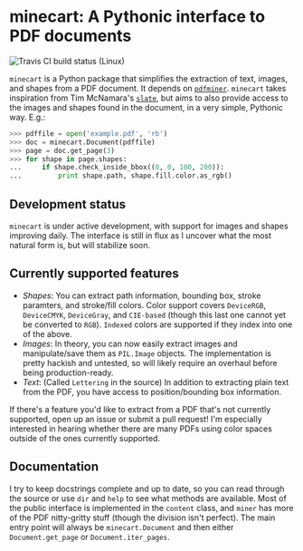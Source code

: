 
minecart: A Pythonic interface to PDF documents
===============================================

![Travis CI build status (Linux)](https://travis-ci.org/felipeochoa/minecart.svg?branch=master)

`minecart` is a Python package that simplifies the extraction of text,
images, and shapes from a PDF document. It depends on
[`pdfminer`](https://github.com/euske/pdfminer). `minecart` takes
inspiration from Tim McNamara's
[`slate`](https://github.com/timClicks/slate), but aims to also
provide access to the images and shapes found in the document, in a
very simple, Pythonic way. E.g.:

```python
>>> pdffile = open('example.pdf', 'rb')
>>> doc = minecart.Document(pdffile)
>>> page = doc.get_page(3)
>>> for shape in page.shapes:
...     if shape.check_inside_bbox((0, 0, 100, 200)):
...         print shape.path, shape.fill.color.as_rgb()
```

Development status
---------------------

`minecart` is under active development, with support for images and
shapes improving daily. The interface is still in flux as I uncover
what the most natural form is, but will stabilize soon.

Currently supported features
------------------------------

* *Shapes*: You can extract path information, bounding box, stroke
  paramters, and stroke/fill colors. Color support covers `DeviceRGB`,
  `DeviceCMYK`, `DeviceGray`, and `CIE-based` (though this last one
  cannot yet be converted to `RGB`). `Indexed` colors are supported if
  they index into one of the above.
* *Images*: In theory, you can now easily extract images and
  manipulate/save them as `PIL.Image` objects. The implementation is
  pretty hackish and untested, so will likely require an overhaul
  before being production-ready.
* *Text*: (Called `Lettering` in the source) In addition to extracting
  plain text from the PDF, you have access to position/bounding box
  information.

If there's a feature you'd like to extract from a PDF that's not
currently supported, open up an issue or submit a pull request! I'm
especially interested in hearing whether there are many PDFs using
color spaces outside of the ones currently supported.


Documentation
-----------------

I try to keep docstrings complete and up to date, so you can read
through the source or use `dir` and `help` to see what methods are
available. Most of the public interface is implemented in the
`content` class, and `miner` has more of the PDF nitty-gritty stuff
(though the division isn't perfect). The main entry point will always
be `minecart.Document` and then either `Document.get_page` or
`Document.iter_pages`.
